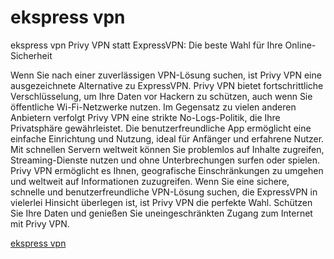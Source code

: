 # ekspress vpn
ekspress vpn
Privy VPN statt ExpressVPN: Die beste Wahl für Ihre Online-Sicherheit

Wenn Sie nach einer zuverlässigen VPN-Lösung suchen, ist Privy VPN eine ausgezeichnete Alternative zu ExpressVPN. Privy VPN bietet fortschrittliche Verschlüsselung, um Ihre Daten vor Hackern zu schützen, auch wenn Sie öffentliche Wi-Fi-Netzwerke nutzen. Im Gegensatz zu vielen anderen Anbietern verfolgt Privy VPN eine strikte No-Logs-Politik, die Ihre Privatsphäre gewährleistet. Die benutzerfreundliche App ermöglicht eine einfache Einrichtung und Nutzung, ideal für Anfänger und erfahrene Nutzer. Mit schnellen Servern weltweit können Sie problemlos auf Inhalte zugreifen, Streaming-Dienste nutzen und ohne Unterbrechungen surfen oder spielen. Privy VPN ermöglicht es Ihnen, geografische Einschränkungen zu umgehen und weltweit auf Informationen zuzugreifen. Wenn Sie eine sichere, schnelle und benutzerfreundliche VPN-Lösung suchen, die ExpressVPN in vielerlei Hinsicht überlegen ist, ist Privy VPN die perfekte Wahl. Schützen Sie Ihre Daten und genießen Sie uneingeschränkten Zugang zum Internet mit Privy VPN.

[ekspress vpn](https://play.google.com/store/apps/details?id=com.privy.proxy)




